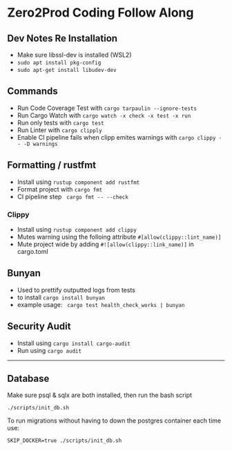 # Zero2Prod Coding Follow Along

## Dev Notes Re Installation
- Make sure libssl-dev is installed (WSL2)
-  `sudo apt install pkg-config`
-  `sudo apt-get install libudev-dev`

## Commands

- Run Code Coverage Test with `cargo tarpaulin --ignore-tests`
- Run Cargo Watch with `cargo watch -x check -x test -x run`
- Run only tests with `cargo test`
- Run Linter with `cargo clipply`
- Enable CI pipeline fails when clipp emites warnings with `cargo clippy -- -D warnings`


## Formatting / rustfmt
- Install using `rustup component add rustfmt`
- Format project with `cargo fmt`
- CI pipeline step ` cargo fmt -- --check`

### Clippy

- Install using `rustup component add clippy`
- Mutes warning using the folloing attribute `#[allow(clippy::lint_name)]`
- Mute project wide by adding `#![allow(clippy::link_name)]` in cargo.toml

## Bunyan

- Used to prettify outputted logs from tests
- to install `cargo install bunyan`
- example usage: ` cargo test health_check_works | bunyan`

## Security Audit
- Install using `cargo install cargo-audit`
- Run using `cargo audit`



---

## Database

Make sure psql & sqlx are both installed, then run the bash script

```shell
./scripts/init_db.sh
```

To run migrations without having to down the postgres container each time use:
```shell
SKIP_DOCKER=true ./scripts/init_db.sh
```